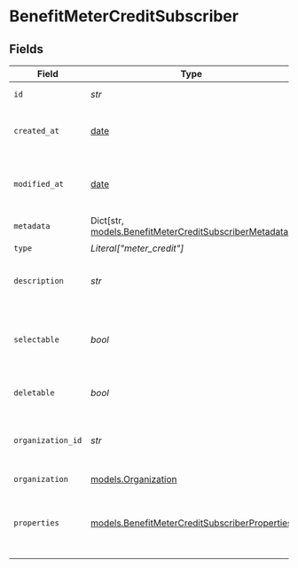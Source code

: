 # BenefitMeterCreditSubscriber


## Fields

| Field                                                                                                       | Type                                                                                                        | Required                                                                                                    | Description                                                                                                 |
| ----------------------------------------------------------------------------------------------------------- | ----------------------------------------------------------------------------------------------------------- | ----------------------------------------------------------------------------------------------------------- | ----------------------------------------------------------------------------------------------------------- |
| `id`                                                                                                        | *str*                                                                                                       | :heavy_check_mark:                                                                                          | The ID of the benefit.                                                                                      |
| `created_at`                                                                                                | [date](https://docs.python.org/3/library/datetime.html#date-objects)                                        | :heavy_check_mark:                                                                                          | Creation timestamp of the object.                                                                           |
| `modified_at`                                                                                               | [date](https://docs.python.org/3/library/datetime.html#date-objects)                                        | :heavy_check_mark:                                                                                          | Last modification timestamp of the object.                                                                  |
| `metadata`                                                                                                  | Dict[str, [models.BenefitMeterCreditSubscriberMetadata](../models/benefitmetercreditsubscribermetadata.md)] | :heavy_check_mark:                                                                                          | N/A                                                                                                         |
| `type`                                                                                                      | *Literal["meter_credit"]*                                                                                   | :heavy_check_mark:                                                                                          | N/A                                                                                                         |
| `description`                                                                                               | *str*                                                                                                       | :heavy_check_mark:                                                                                          | The description of the benefit.                                                                             |
| `selectable`                                                                                                | *bool*                                                                                                      | :heavy_check_mark:                                                                                          | Whether the benefit is selectable when creating a product.                                                  |
| `deletable`                                                                                                 | *bool*                                                                                                      | :heavy_check_mark:                                                                                          | Whether the benefit is deletable.                                                                           |
| `organization_id`                                                                                           | *str*                                                                                                       | :heavy_check_mark:                                                                                          | The ID of the organization owning the benefit.                                                              |
| `organization`                                                                                              | [models.Organization](../models/organization.md)                                                            | :heavy_check_mark:                                                                                          | N/A                                                                                                         |
| `properties`                                                                                                | [models.BenefitMeterCreditSubscriberProperties](../models/benefitmetercreditsubscriberproperties.md)        | :heavy_check_mark:                                                                                          | Properties available to subscribers for a benefit of type `meter_unit`.                                     |